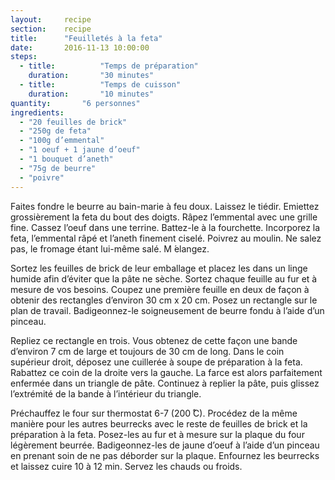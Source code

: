 ```yaml
---
layout: 	recipe
section:	recipe
title:  	"Feuilletés à la feta"
date:  		2016-11-13 10:00:00
steps:
  - title: 			"Temps de préparation"
    duration: 		"30 minutes"
  - title: 			"Temps de cuisson"
    duration: 		"10 minutes"
quantity: 		"6 personnes"
ingredients:
  - "20 feuilles de brick"
  - "250g de feta"
  - "100g d’emmental"
  - "1 oeuf + 1 jaune d’oeuf"
  - "1 bouquet d’aneth"
  - "75g de beurre"
  - "poivre"
---
```


Faites fondre le beurre au bain-marie à feu doux. Laissez le tiédir. Emiettez grossièrement la feta du bout des doigts. Râpez l’emmental avec une grille fine. Cassez l’oeuf dans une terrine. Battez-le à la fourchette. Incorporez la feta, l’emmental râpé et l’aneth finement ciselé. Poivrez au moulin. Ne salez pas, le fromage étant lui-même salé. M ́elangez.

Sortez les feuilles de brick de leur emballage et placez les dans un linge humide afin d’éviter que la pâte ne sèche. Sortez chaque feuille au fur et à mesure de vos besoins. Coupez une première feuille en deux de façon à obtenir des rectangles d’environ 30 cm x 20 cm. Posez un rectangle sur le plan de travail. Badigeonnez-le soigneusement de beurre fondu à l’aide d’un pinceau.

Repliez ce rectangle en trois. Vous obtenez de cette façon une bande d’environ 7 cm de large et toujours de 30 cm de long. Dans le coin supérieur droit, déposez une cuillerée à soupe de préparation à la feta. Rabattez ce coin de la droite vers la gauche. La farce est alors parfaitement enfermée dans un triangle de pâte. Continuez à replier la pâte, puis glissez l’extrémité de la bande à l’intérieur du triangle.

Préchauffez le four sur thermostat 6-7 (200 ̊C). Procédez de la même manière pour les autres beurrecks avec le reste de feuilles de brick et la préparation à la feta. Posez-les au fur et à mesure sur la plaque du four légèrement beurrée. Badigeonnez-les de jaune d’oeuf à l’aide d’un pinceau en prenant soin de ne pas déborder sur la plaque. Enfournez les beurrecks et laissez cuire 10 à 12 min. Servez les chauds ou froids.